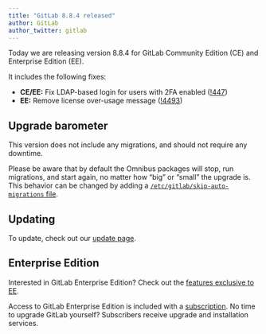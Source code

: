 ```yaml
---
title: "GitLab 8.8.4 released"
author: GitLab
author_twitter: gitlab
---
```


Today we are releasing version 8.8.4 for GitLab Community Edition (CE) and
Enterprise Edition (EE).

It includes the following fixes:

- **CE/EE:** Fix LDAP-based login for users with 2FA enabled ([!447])
- **EE:** Remove license over-usage message ([!4493])

[!447]: https://gitlab.com/gitlab-org/gitlab-ee/merge_requests/447
[!4493]: https://gitlab.com/gitlab-org/gitlab-ce/merge_requests/4493

<!-- more -->

## Upgrade barometer

This version does not include any migrations, and should not require any
downtime.

Please be aware that by default the Omnibus packages will stop, run migrations,
and start again, no matter how “big” or “small” the upgrade is. This behavior
can be changed by adding a [`/etc/gitlab/skip-auto-migrations`
file](http://doc.gitlab.com/omnibus/update/README.html).

## Updating

To update, check out our [update page](https://about.gitlab.com/update).

## Enterprise Edition

Interested in GitLab Enterprise Edition? Check out the [features exclusive to
EE](http://about.gitlab.com/features/#enterprise).

Access to GitLab Enterprise Edition is included with a [subscription](https://about.gitlab.com/subscription).
No time to upgrade GitLab yourself? Subscribers receive upgrade and installation
services.

